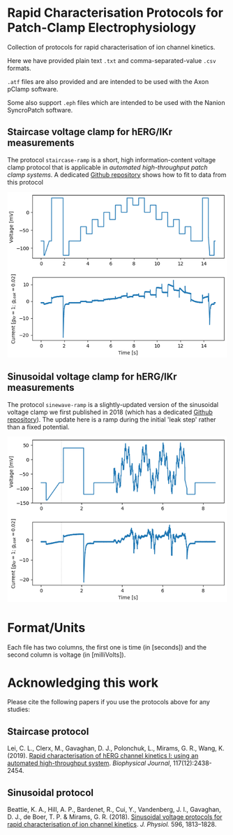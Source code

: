 # Rapid Characterisation Protocols for Patch-Clamp Electrophysiology

Collection of protocols for rapid characterisation of ion channel kinetics.

Here we have provided plain text `.txt` and comma-separated-value `.csv` formats.

`.atf` files are also provided and are intended to be used with the Axon pClamp software.

Some also support `.eph` files which are intended to be used with the Nanion SyncroPatch software.

## Staircase voltage clamp for hERG/IKr measurements
The protocol `staircase-ramp` is a short, high information-content voltage clamp protocol that is applicable in _automated high-throughput patch clamp systems_.
A dedicated [Github repository](https://github.com/CardiacModelling/hERGRapidCharacterisation) shows how to fit to data from this protocol

![Staircase protocol](https://github.com/CardiacModelling/RapidCharacterisationProtocols/raw/master/staircase-ramp-example.png)

## Sinusoidal voltage clamp for hERG/IKr measurements
The protocol `sinewave-ramp` is a slightly-updated version of the sinusoidal voltage clamp we first published in 2018 (which has a dedicated [Github repository](http://www.github.com/mirams/sine-wave)).
The update here is a ramp during the initial 'leak step' rather than a fixed potential.

![Sinusoidal protocol](https://github.com/CardiacModelling/RapidCharacterisationProtocols/raw/master/sinewave-ramp-example.png)


# Format/Units

Each file has two columns, the first one is time (in [seconds]) and the second column is voltage (in [milliVolts]).


# Acknowledging this work

Please cite the following papers if you use the protocols above for any studies:

## Staircase protocol

Lei, C. L., Clerx, M., Gavaghan, D. J., Polonchuk, L., Mirams, G. R., Wang, K.
(2019).
[Rapid characterisation of hERG channel kinetics I: using an automated high-throughput system](https://doi.org/10.1016/j.bpj.2019.07.029).
_Biophysical Journal_, 117(12):2438-2454.

## Sinusoidal protocol

Beattie, K. A., Hill, A. P., Bardenet, R., Cui, Y., Vandenberg, J. I., Gavaghan, D. J., de Boer, T. P. & Mirams, G. R.
(2018).
[Sinusoidal voltage protocols for rapid characterisation of ion channel kinetics](https://doi.org/10.1113/JP275733).
_J. Physiol._ 596, 1813–1828.

